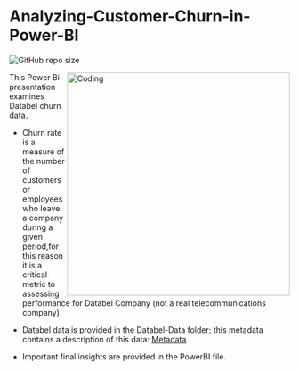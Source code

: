 # Analyzing-Customer-Churn-in-Power-BI

![GitHub repo size](https://img.shields.io/github/repo-size/diefgonzalezpac/Analyzing-Customer-Churn-in-Power-BI?style=plastic)

<img align="right" alt="Coding" width="400" src="https://cdn-images-1.medium.com/max/1024/0*24R-rEQPj2HpXl1i.gif">

This Power Bi presentation examines Databel churn data.
- Churn rate is a measure of the number of customers or employees who leave a company during a given period,for this reason it   is a critical metric to assessing performance for Databel Company (not a real telecommunications company)

- Databel data is provided in the Databel-Data folder; this metadata contains a description of this data: [Metadata](https://assets.datacamp.com/production/repositories/5993/datasets/c55ad82061b13bc07f6516e51cba9883a90bfa27/Metadata%20-%20Case%20Study_Analyzing%20Customer%20Churn%20in%20Power%20BI.pdf)

- Important final insights are provided in the PowerBI file.
